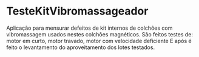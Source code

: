 # TesteKitVibromassageador
 Aplicação para mensurar defeitos de kit internos de colchões com vibromassagem usados nestes colchões magnéticos.
 São feitos testes de: motor em curto, motor travado, motor com velocidade deficiente
 E após é feito o levantamento do aproveitamento dos lotes  testados.
